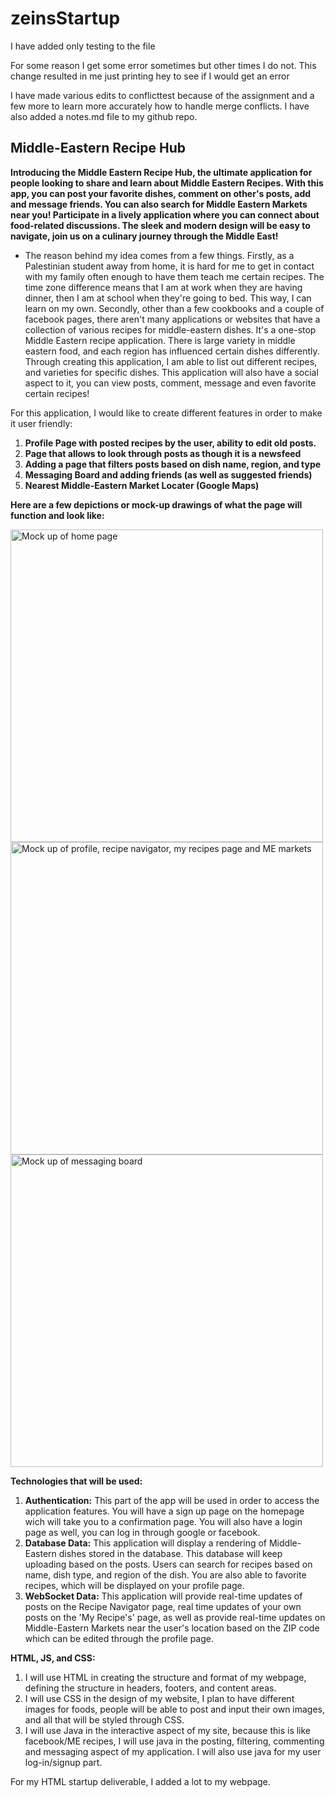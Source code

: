 # zeinsStartup
 I have added only testing to the file

 For some reason I get some error sometimes but other times I do not. This change resulted in me just printing hey to see if I would get an error

 I have made various edits to conflicttest because of the assignment and a few more to learn more accurately how to handle merge conflicts. I have also added a notes.md file to my github repo.
 

## Middle-Eastern Recipe Hub

**Introducing the Middle Eastern Recipe Hub, the ultimate application for people looking to share and learn about Middle Eastern Recipes. With this app, you can post your favorite dishes, comment on other's posts, add and message friends. You can also search for Middle Eastern Markets near you! Participate in a lively application where you can connect about food-related discussions. The sleek and modern design will be easy to navigate, join us on a culinary journey through the Middle East!**

- The reason behind my idea comes from a few things. Firstly, as a Palestinian student away from home, it is hard for me to get in contact with my family often enough to have them teach me certain recipes. The time zone difference means that I am at work when they are having dinner, then I am at school when they're going to bed. This way, I can learn on my own. Secondly, other than a few cookbooks and a couple of facebook pages, there aren't many applications or websites that have a collection of various recipes for middle-eastern dishes. It's a one-stop Middle Eastern recipe application. There is large variety in middle eastern food, and each region has influenced certain dishes differently. Through creating this application, I am able to list out different recipes, and varieties for specific dishes. This application will also have a social aspect to it, you can view posts, comment, message and even favorite certain recipes!
 
 
For this application, I would like to create different features in order to make it user friendly:

1. **Profile Page with posted recipes by the user, ability to edit old posts.**
2. **Page that allows to look through posts as though it is a newsfeed**
3. **Adding a page that filters posts based on dish name, region, and type**
4. **Messaging Board and adding friends (as well as suggested friends)**
5. **Nearest Middle-Eastern Market Locater (Google Maps)**

**Here are a few depictions or mock-up drawings of what the page will function and look like:**

<img width="500" alt="Mock up of home page" src="https://user-images.githubusercontent.com/118689776/236571511-129dccbc-cc89-49c0-8274-96543b18afef.png">
<img width="500" alt="Mock up of profile, recipe navigator, my recipes page and ME markets" src="https://user-images.githubusercontent.com/118689776/236571562-479b5968-ea3b-4a06-a17f-bbb0679bebf2.png">
<img width="500" alt="Mock up of messaging board" src="https://user-images.githubusercontent.com/118689776/236571668-3f77fee5-9bd8-4185-8445-b69db7b88112.png">


**Technologies that will be used:**
1. **Authentication:** This part of the app will be used in order to access the application features. You will have a sign up page on the homepage wich will take you to a confirmation page. You will also have a login page as well, you can log in through google or facebook.
2. **Database Data:** This application will display a rendering of Middle-Eastern dishes stored in the database. This database will keep uploading based on the posts. Users can search for recipes based on name, dish type, and region of the dish. You are also able to favorite recipes, which will be displayed on your profile page.
3. **WebSocket Data:** This application will provide real-time updates of posts on the Recipe Navigator page, real time updates of your own posts on the 'My Recipe's' page, as well as provide real-time updates on Middle-Eastern Markets near the user's location based on the ZIP code which can be edited through the profile page.

**HTML, JS, and CSS:**
1. I will use HTML in creating the structure and format of my webpage, defining the structure in headers, footers, and content areas.
2. I will use CSS in the design of my website, I plan to have different images for foods, people will be able to post and input their own images, and all that will be styled through CSS.
3. I will use Java in the interactive aspect of my site, because this is like facebook/ME recipes, I will use java in the posting, filtering, commenting and messaging aspect of my application. I will also use java for my user log-in/signup part.





For my HTML startup deliverable, I added a lot to my webpage.
